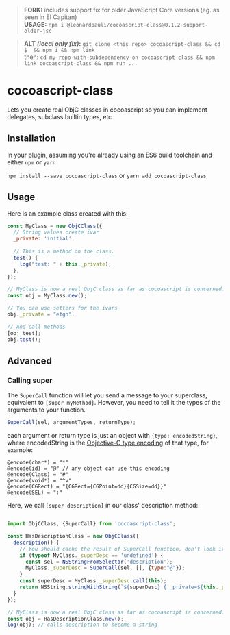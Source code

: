 > __FORK:__ includes support fix for older JavaScript Core versions (eg. as seen in El Capitan)  
> __USAGE:__ `npm i @leonardpauli/cocoascript-class@0.1.2-support-older-jsc`  
  
> __ALT *(local only fix)*:__ `git clone <this repo> cocoascript-class && cd $_ && npm i && npm link`  
>   then: `cd my-repo-with-subdependency-on-cocoascript-class && npm link cocoascript-class && npm run ...`

# cocoascript-class
Lets you create real ObjC classes in cocoascript so you can implement delegates, subclass builtin types, etc

## Installation

In your plugin, assuming you're already using an ES6 build toolchain and either `npm` or `yarn`

`npm install --save cocoascript-class` or `yarn add cocoascript-class`


## Usage

Here is an example class created with this:

````js
const MyClass = new ObjCClass({
  // String values create ivar
  _private: 'initial',
  
  // This is a method on the class.
  test() {
    log("test: " + this._private);
  },
});

// MyClass is now a real ObjC class as far as cocoascript is concerned:
const obj = MyClass.new();

// You can use setters for the ivars
obj._private = "efgh";

// And call methods
[obj test];
obj.test();

````

## Advanced


### Calling super


The `SuperCall` function will let you send a message to your superclass, equivalent to `[super myMethod]`. However, you need to tell it the types of the arguments to your function.

````js
SuperCall(sel, argumentTypes, returnType);
````

each argument or return type is just an object with `{type: encodedString}`, where encodedString is the [Objective-C type encoding](https://developer.apple.com/library/content/documentation/Cocoa/Conceptual/ObjCRuntimeGuide/Articles/ocrtTypeEncodings.html) of that type, for example:

````
@encode(char*) = "*"
@encode(id) = "@" // any object can use this encoding
@encode(Class) = "#"
@encode(void*) = "^v"
@encode(CGRect) = "{CGRect={CGPoint=dd}{CGSize=dd}}"
@encode(SEL) = ":"
````

Here, we call `[super description]` in our class' description method:

````js

import ObjCClass, {SuperCall} from 'cocoascript-class';

const HasDescriptionClass = new ObjCClass({  
  description() {
    // You should cache the result of SuperCall function, don't look it up each time
    if (typeof MyClass._superDesc == 'undefined') {
      const sel = NSStringFromSelector('description');
      MyClass._superDesc = SuperCall(sel, [], {type:"@"});
    }
    const superDesc = MyClass._superDesc.call(this);
    return NSString.stringWithString(`${superDesc} { _private=${this._private} }`);
  }
});

// MyClass is now a real ObjC class as far as cocoascript is concerned:
const obj = HasDescriptionClass.new();
log(obj); // calls description to become a string
````


